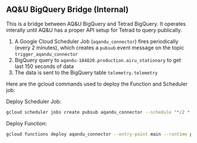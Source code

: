 ## AQ&U BigQuery Bridge (Internal)
This is a bridge between AQ&U BigQuery and Tetrad BigQuery. It operates interally until AQ&U has a proper API setup for Tetrad to query publically. 

1. A Google Cloud Scheduler Job (`aqandu_connector`) fires periodically (every 2 minutes), which creates a `pubsub` event message on the topic `trigger_aqandu_connector`
2. BigQuery query to `aqandu-184820.production.airu_stationary` to get last 150 seconds of data
4. The data is sent to the BigQuery table `telemetry.telemetry`

Here are the gcloud commands used to deploy the Function and Scheduler job:

Deploy Scheduler Job:
```bash
gcloud scheduler jobs create pubsub aqandu_connector --schedule "*/2 * * * *" --topic trigger_aqandu_connector --message-body "PewPew"
```
Deploy Function:
```bash
gcloud functions deploy aqandu_connector --entry-point main --runtime python38 --trigger-resource trigger_aqandu_connector --trigger-event google.pubsub.topic.publish --timeout 20s --env-vars-file .env.yaml
```